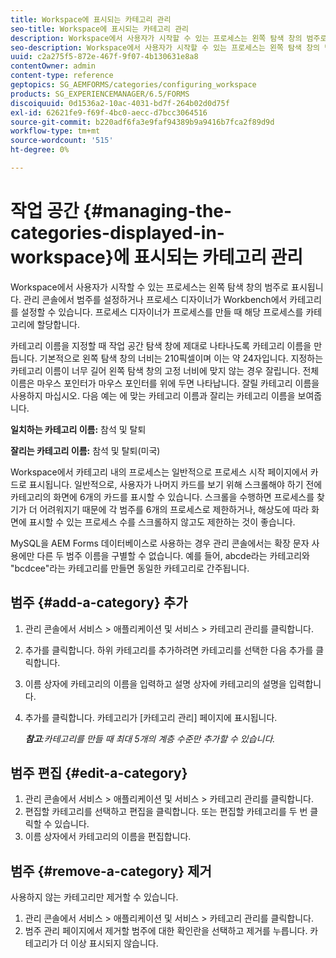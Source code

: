 ```yaml
---
title: Workspace에 표시되는 카테고리 관리
seo-title: Workspace에 표시되는 카테고리 관리
description: Workspace에서 사용자가 시작할 수 있는 프로세스는 왼쪽 탐색 창의 범주로 표시됩니다. Workspace에 표시되는 이러한 카테고리를 관리하는 방법을 알아봅니다.
seo-description: Workspace에서 사용자가 시작할 수 있는 프로세스는 왼쪽 탐색 창의 범주로 표시됩니다. Workspace에 표시되는 이러한 카테고리를 관리하는 방법을 알아봅니다.
uuid: c2a275f5-872e-467f-9f07-4b130631e8a8
contentOwner: admin
content-type: reference
geptopics: SG_AEMFORMS/categories/configuring_workspace
products: SG_EXPERIENCEMANAGER/6.5/FORMS
discoiquuid: 0d1536a2-10ac-4031-bd7f-264b02d0d75f
exl-id: 62621fe9-f69f-4bc0-aecc-d7bcc3064516
source-git-commit: b220adf6fa3e9faf94389b9a9416b7fca2f89d9d
workflow-type: tm+mt
source-wordcount: '515'
ht-degree: 0%

---
```


# 작업 공간 {#managing-the-categories-displayed-in-workspace}에 표시되는 카테고리 관리

Workspace에서 사용자가 시작할 수 있는 프로세스는 왼쪽 탐색 창의 범주로 표시됩니다. 관리 콘솔에서 범주를 설정하거나 프로세스 디자이너가 Workbench에서 카테고리를 설정할 수 있습니다. 프로세스 디자이너가 프로세스를 만들 때 해당 프로세스를 카테고리에 할당합니다.

카테고리 이름을 지정할 때 작업 공간 탐색 창에 제대로 나타나도록 카테고리 이름을 만듭니다. 기본적으로 왼쪽 탐색 창의 너비는 210픽셀이며 이는 약 24자입니다. 지정하는 카테고리 이름이 너무 길어 왼쪽 탐색 창의 고정 너비에 맞지 않는 경우 잘립니다. 전체 이름은 마우스 포인터가 마우스 포인터를 위에 두면 나타납니다. 잘릴 카테고리 이름을 사용하지 마십시오. 다음 예는 에 맞는 카테고리 이름과 잘리는 카테고리 이름을 보여줍니다.

**일치하는 카테고리 이름:** 참석 및 탈퇴

**잘리는 카테고리 이름:** 참석 및 탈퇴(미국)

Workspace에서 카테고리 내의 프로세스는 일반적으로 프로세스 시작 페이지에서 카드로 표시됩니다. 일반적으로, 사용자가 나머지 카드를 보기 위해 스크롤해야 하기 전에 카테고리의 화면에 6개의 카드를 표시할 수 있습니다. 스크롤을 수행하면 프로세스를 찾기가 더 어려워지기 때문에 각 범주를 6개의 프로세스로 제한하거나, 해상도에 따라 화면에 표시할 수 있는 프로세스 수를 스크롤하지 않고도 제한하는 것이 좋습니다.

MySQL을 AEM Forms 데이터베이스로 사용하는 경우 관리 콘솔에서는 확장 문자 사용에만 다른 두 범주 이름을 구별할 수 없습니다. 예를 들어, abcde라는 카테고리와 &quot;bcdcee&quot;라는 카테고리를 만들면 동일한 카테고리로 간주됩니다.

## 범주 {#add-a-category} 추가

1. 관리 콘솔에서 서비스 > 애플리케이션 및 서비스 > 카테고리 관리를 클릭합니다.
1. 추가를 클릭합니다. 하위 카테고리를 추가하려면 카테고리를 선택한 다음 추가를 클릭합니다.
1. 이름 상자에 카테고리의 이름을 입력하고 설명 상자에 카테고리의 설명을 입력합니다.
1. 추가를 클릭합니다. 카테고리가 [카테고리 관리] 페이지에 표시됩니다.

   ***참고&#x200B;**:카테고리를 만들 때 최대 5개의 계층 수준만 추가할 수 있습니다.*

## 범주 편집 {#edit-a-category}

1. 관리 콘솔에서 서비스 > 애플리케이션 및 서비스 > 카테고리 관리를 클릭합니다.
1. 편집할 카테고리를 선택하고 편집을 클릭합니다. 또는 편집할 카테고리를 두 번 클릭할 수 있습니다.
1. 이름 상자에서 카테고리의 이름을 편집합니다.

## 범주 {#remove-a-category} 제거

사용하지 않는 카테고리만 제거할 수 있습니다.

1. 관리 콘솔에서 서비스 > 애플리케이션 및 서비스 > 카테고리 관리를 클릭합니다.
1. 범주 관리 페이지에서 제거할 범주에 대한 확인란을 선택하고 제거를 누릅니다. 카테고리가 더 이상 표시되지 않습니다.
